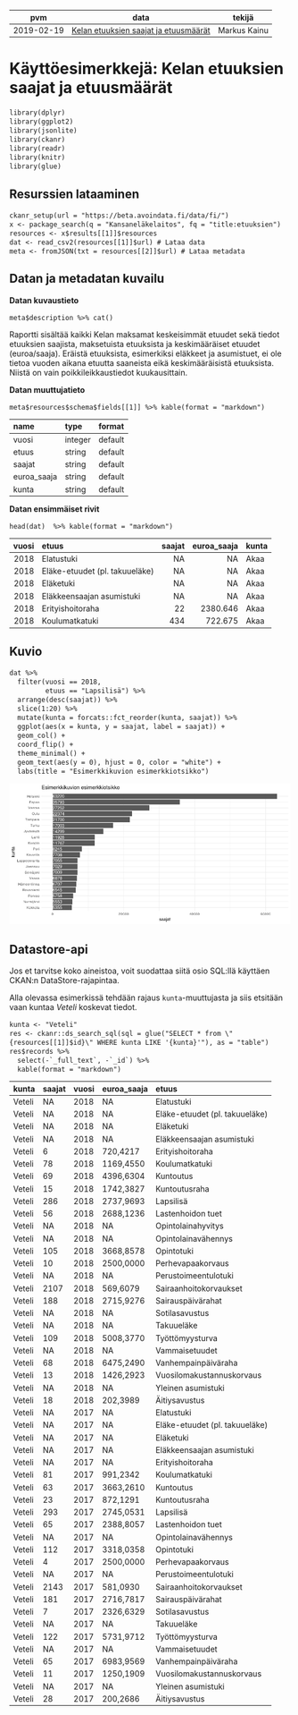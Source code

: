 <table>
<thead>
<tr class="header">
<th>pvm</th>
<th>data</th>
<th>tekijä</th>
</tr>
</thead>
<tbody>
<tr class="odd">
<td>2019-02-19</td>
<td><a href="https://beta.avoindata.fi/data/fi/dataset/kelan-etuudet-ja-saajat">Kelan etuuksien saajat ja etuusmäärät</a></td>
<td>Markus Kainu</td>
</tr>
</tbody>
</table>

Käyttöesimerkkejä: Kelan etuuksien saajat ja etuusmäärät
========================================================

    library(dplyr)
    library(ggplot2)
    library(jsonlite)
    library(ckanr)
    library(readr)
    library(knitr)
    library(glue)

Resurssien lataaminen
---------------------

    ckanr_setup(url = "https://beta.avoindata.fi/data/fi/")
    x <- package_search(q = "Kansaneläkelaitos", fq = "title:etuuksien")
    resources <- x$results[[1]]$resources
    dat <- read_csv2(resources[[1]]$url) # Lataa data
    meta <- fromJSON(txt = resources[[2]]$url) # Lataa metadata

Datan ja metadatan kuvailu
--------------------------

**Datan kuvaustieto**

    meta$description %>% cat()

Raportti sisältää kaikki Kelan maksamat keskeisimmät etuudet sekä tiedot
etuuksien saajista, maksetuista etuuksista ja keskimääräiset etuudet
(euroa/saaja). Eräistä etuuksista, esimerkiksi eläkkeet ja asumistuet,
ei ole tietoa vuoden aikana etuutta saaneista eikä keskimääräisistä
etuuksista. Niistä on vain poikkileikkaustiedot kuukausittain.

**Datan muuttujatieto**

    meta$resources$schema$fields[[1]] %>% kable(format = "markdown")

<table>
<thead>
<tr class="header">
<th align="left">name</th>
<th align="left">type</th>
<th align="left">format</th>
</tr>
</thead>
<tbody>
<tr class="odd">
<td align="left">vuosi</td>
<td align="left">integer</td>
<td align="left">default</td>
</tr>
<tr class="even">
<td align="left">etuus</td>
<td align="left">string</td>
<td align="left">default</td>
</tr>
<tr class="odd">
<td align="left">saajat</td>
<td align="left">string</td>
<td align="left">default</td>
</tr>
<tr class="even">
<td align="left">euroa_saaja</td>
<td align="left">string</td>
<td align="left">default</td>
</tr>
<tr class="odd">
<td align="left">kunta</td>
<td align="left">string</td>
<td align="left">default</td>
</tr>
</tbody>
</table>

**Datan ensimmäiset rivit**

    head(dat)  %>% kable(format = "markdown")

<table>
<thead>
<tr class="header">
<th align="right">vuosi</th>
<th align="left">etuus</th>
<th align="right">saajat</th>
<th align="right">euroa_saaja</th>
<th align="left">kunta</th>
</tr>
</thead>
<tbody>
<tr class="odd">
<td align="right">2018</td>
<td align="left">Elatustuki</td>
<td align="right">NA</td>
<td align="right">NA</td>
<td align="left">Akaa</td>
</tr>
<tr class="even">
<td align="right">2018</td>
<td align="left">Eläke-etuudet (pl. takuueläke)</td>
<td align="right">NA</td>
<td align="right">NA</td>
<td align="left">Akaa</td>
</tr>
<tr class="odd">
<td align="right">2018</td>
<td align="left">Eläketuki</td>
<td align="right">NA</td>
<td align="right">NA</td>
<td align="left">Akaa</td>
</tr>
<tr class="even">
<td align="right">2018</td>
<td align="left">Eläkkeensaajan asumistuki</td>
<td align="right">NA</td>
<td align="right">NA</td>
<td align="left">Akaa</td>
</tr>
<tr class="odd">
<td align="right">2018</td>
<td align="left">Erityishoitoraha</td>
<td align="right">22</td>
<td align="right">2380.646</td>
<td align="left">Akaa</td>
</tr>
<tr class="even">
<td align="right">2018</td>
<td align="left">Koulumatkatuki</td>
<td align="right">434</td>
<td align="right">722.675</td>
<td align="left">Akaa</td>
</tr>
</tbody>
</table>

Kuvio
-----

    dat %>% 
      filter(vuosi == 2018,
             etuus == "Lapsilisä") %>% 
      arrange(desc(saajat)) %>% 
      slice(1:20) %>% 
      mutate(kunta = forcats::fct_reorder(kunta, saajat)) %>% 
      ggplot(aes(x = kunta, y = saajat, label = saajat)) + 
      geom_col() + 
      coord_flip() + 
      theme_minimal() +
      geom_text(aes(y = 0), hjust = 0, color = "white") +
      labs(title = "Esimerkkikuvion esimerkkiotsikko")

![](2019-02-18-kelan-etuudet-ja-saajat_files/figure-markdown_strict/kuva1-1.png)

Datastore-api
-------------

Jos et tarvitse koko aineistoa, voit suodattaa siitä osio SQL:llä
käyttäen CKAN:n DataStore-rajapintaa.

Alla olevassa esimerkissä tehdään rajaus `kunta`-muuttujasta ja siis
etsitään vaan kuntaa *Veteli* koskevat tiedot.

    kunta <- "Veteli"
    res <- ckanr::ds_search_sql(sql = glue("SELECT * from \"{resources[[1]]$id}\" WHERE kunta LIKE '{kunta}'"), as = "table")
    res$records %>% 
      select(-`_full_text`, -`_id`) %>% 
      kable(format = "markdown")

<table>
<thead>
<tr class="header">
<th align="left">kunta</th>
<th align="left">saajat</th>
<th align="left">vuosi</th>
<th align="left">euroa_saaja</th>
<th align="left">etuus</th>
</tr>
</thead>
<tbody>
<tr class="odd">
<td align="left">Veteli</td>
<td align="left">NA</td>
<td align="left">2018</td>
<td align="left">NA</td>
<td align="left">Elatustuki</td>
</tr>
<tr class="even">
<td align="left">Veteli</td>
<td align="left">NA</td>
<td align="left">2018</td>
<td align="left">NA</td>
<td align="left">Eläke-etuudet (pl. takuueläke)</td>
</tr>
<tr class="odd">
<td align="left">Veteli</td>
<td align="left">NA</td>
<td align="left">2018</td>
<td align="left">NA</td>
<td align="left">Eläketuki</td>
</tr>
<tr class="even">
<td align="left">Veteli</td>
<td align="left">NA</td>
<td align="left">2018</td>
<td align="left">NA</td>
<td align="left">Eläkkeensaajan asumistuki</td>
</tr>
<tr class="odd">
<td align="left">Veteli</td>
<td align="left">6</td>
<td align="left">2018</td>
<td align="left">720,4217</td>
<td align="left">Erityishoitoraha</td>
</tr>
<tr class="even">
<td align="left">Veteli</td>
<td align="left">78</td>
<td align="left">2018</td>
<td align="left">1169,4550</td>
<td align="left">Koulumatkatuki</td>
</tr>
<tr class="odd">
<td align="left">Veteli</td>
<td align="left">69</td>
<td align="left">2018</td>
<td align="left">4396,6304</td>
<td align="left">Kuntoutus</td>
</tr>
<tr class="even">
<td align="left">Veteli</td>
<td align="left">15</td>
<td align="left">2018</td>
<td align="left">1742,3827</td>
<td align="left">Kuntoutusraha</td>
</tr>
<tr class="odd">
<td align="left">Veteli</td>
<td align="left">286</td>
<td align="left">2018</td>
<td align="left">2737,9693</td>
<td align="left">Lapsilisä</td>
</tr>
<tr class="even">
<td align="left">Veteli</td>
<td align="left">56</td>
<td align="left">2018</td>
<td align="left">2688,1236</td>
<td align="left">Lastenhoidon tuet</td>
</tr>
<tr class="odd">
<td align="left">Veteli</td>
<td align="left">NA</td>
<td align="left">2018</td>
<td align="left">NA</td>
<td align="left">Opintolainahyvitys</td>
</tr>
<tr class="even">
<td align="left">Veteli</td>
<td align="left">NA</td>
<td align="left">2018</td>
<td align="left">NA</td>
<td align="left">Opintolainavähennys</td>
</tr>
<tr class="odd">
<td align="left">Veteli</td>
<td align="left">105</td>
<td align="left">2018</td>
<td align="left">3668,8578</td>
<td align="left">Opintotuki</td>
</tr>
<tr class="even">
<td align="left">Veteli</td>
<td align="left">10</td>
<td align="left">2018</td>
<td align="left">2500,0000</td>
<td align="left">Perhevapaakorvaus</td>
</tr>
<tr class="odd">
<td align="left">Veteli</td>
<td align="left">NA</td>
<td align="left">2018</td>
<td align="left">NA</td>
<td align="left">Perustoimeentulotuki</td>
</tr>
<tr class="even">
<td align="left">Veteli</td>
<td align="left">2107</td>
<td align="left">2018</td>
<td align="left">569,6079</td>
<td align="left">Sairaanhoitokorvaukset</td>
</tr>
<tr class="odd">
<td align="left">Veteli</td>
<td align="left">188</td>
<td align="left">2018</td>
<td align="left">2715,9276</td>
<td align="left">Sairauspäivärahat</td>
</tr>
<tr class="even">
<td align="left">Veteli</td>
<td align="left">NA</td>
<td align="left">2018</td>
<td align="left">NA</td>
<td align="left">Sotilasavustus</td>
</tr>
<tr class="odd">
<td align="left">Veteli</td>
<td align="left">NA</td>
<td align="left">2018</td>
<td align="left">NA</td>
<td align="left">Takuueläke</td>
</tr>
<tr class="even">
<td align="left">Veteli</td>
<td align="left">109</td>
<td align="left">2018</td>
<td align="left">5008,3770</td>
<td align="left">Työttömyysturva</td>
</tr>
<tr class="odd">
<td align="left">Veteli</td>
<td align="left">NA</td>
<td align="left">2018</td>
<td align="left">NA</td>
<td align="left">Vammaisetuudet</td>
</tr>
<tr class="even">
<td align="left">Veteli</td>
<td align="left">68</td>
<td align="left">2018</td>
<td align="left">6475,2490</td>
<td align="left">Vanhempainpäiväraha</td>
</tr>
<tr class="odd">
<td align="left">Veteli</td>
<td align="left">13</td>
<td align="left">2018</td>
<td align="left">1426,2923</td>
<td align="left">Vuosilomakustannuskorvaus</td>
</tr>
<tr class="even">
<td align="left">Veteli</td>
<td align="left">NA</td>
<td align="left">2018</td>
<td align="left">NA</td>
<td align="left">Yleinen asumistuki</td>
</tr>
<tr class="odd">
<td align="left">Veteli</td>
<td align="left">18</td>
<td align="left">2018</td>
<td align="left">202,3989</td>
<td align="left">Äitiysavustus</td>
</tr>
<tr class="even">
<td align="left">Veteli</td>
<td align="left">NA</td>
<td align="left">2017</td>
<td align="left">NA</td>
<td align="left">Elatustuki</td>
</tr>
<tr class="odd">
<td align="left">Veteli</td>
<td align="left">NA</td>
<td align="left">2017</td>
<td align="left">NA</td>
<td align="left">Eläke-etuudet (pl. takuueläke)</td>
</tr>
<tr class="even">
<td align="left">Veteli</td>
<td align="left">NA</td>
<td align="left">2017</td>
<td align="left">NA</td>
<td align="left">Eläketuki</td>
</tr>
<tr class="odd">
<td align="left">Veteli</td>
<td align="left">NA</td>
<td align="left">2017</td>
<td align="left">NA</td>
<td align="left">Eläkkeensaajan asumistuki</td>
</tr>
<tr class="even">
<td align="left">Veteli</td>
<td align="left">NA</td>
<td align="left">2017</td>
<td align="left">NA</td>
<td align="left">Erityishoitoraha</td>
</tr>
<tr class="odd">
<td align="left">Veteli</td>
<td align="left">81</td>
<td align="left">2017</td>
<td align="left">991,2342</td>
<td align="left">Koulumatkatuki</td>
</tr>
<tr class="even">
<td align="left">Veteli</td>
<td align="left">63</td>
<td align="left">2017</td>
<td align="left">3663,2610</td>
<td align="left">Kuntoutus</td>
</tr>
<tr class="odd">
<td align="left">Veteli</td>
<td align="left">23</td>
<td align="left">2017</td>
<td align="left">872,1291</td>
<td align="left">Kuntoutusraha</td>
</tr>
<tr class="even">
<td align="left">Veteli</td>
<td align="left">293</td>
<td align="left">2017</td>
<td align="left">2745,0531</td>
<td align="left">Lapsilisä</td>
</tr>
<tr class="odd">
<td align="left">Veteli</td>
<td align="left">65</td>
<td align="left">2017</td>
<td align="left">2388,8057</td>
<td align="left">Lastenhoidon tuet</td>
</tr>
<tr class="even">
<td align="left">Veteli</td>
<td align="left">NA</td>
<td align="left">2017</td>
<td align="left">NA</td>
<td align="left">Opintolainavähennys</td>
</tr>
<tr class="odd">
<td align="left">Veteli</td>
<td align="left">112</td>
<td align="left">2017</td>
<td align="left">3318,0358</td>
<td align="left">Opintotuki</td>
</tr>
<tr class="even">
<td align="left">Veteli</td>
<td align="left">4</td>
<td align="left">2017</td>
<td align="left">2500,0000</td>
<td align="left">Perhevapaakorvaus</td>
</tr>
<tr class="odd">
<td align="left">Veteli</td>
<td align="left">NA</td>
<td align="left">2017</td>
<td align="left">NA</td>
<td align="left">Perustoimeentulotuki</td>
</tr>
<tr class="even">
<td align="left">Veteli</td>
<td align="left">2143</td>
<td align="left">2017</td>
<td align="left">581,0930</td>
<td align="left">Sairaanhoitokorvaukset</td>
</tr>
<tr class="odd">
<td align="left">Veteli</td>
<td align="left">181</td>
<td align="left">2017</td>
<td align="left">2716,7817</td>
<td align="left">Sairauspäivärahat</td>
</tr>
<tr class="even">
<td align="left">Veteli</td>
<td align="left">7</td>
<td align="left">2017</td>
<td align="left">2326,6329</td>
<td align="left">Sotilasavustus</td>
</tr>
<tr class="odd">
<td align="left">Veteli</td>
<td align="left">NA</td>
<td align="left">2017</td>
<td align="left">NA</td>
<td align="left">Takuueläke</td>
</tr>
<tr class="even">
<td align="left">Veteli</td>
<td align="left">122</td>
<td align="left">2017</td>
<td align="left">5731,9712</td>
<td align="left">Työttömyysturva</td>
</tr>
<tr class="odd">
<td align="left">Veteli</td>
<td align="left">NA</td>
<td align="left">2017</td>
<td align="left">NA</td>
<td align="left">Vammaisetuudet</td>
</tr>
<tr class="even">
<td align="left">Veteli</td>
<td align="left">65</td>
<td align="left">2017</td>
<td align="left">6983,9569</td>
<td align="left">Vanhempainpäiväraha</td>
</tr>
<tr class="odd">
<td align="left">Veteli</td>
<td align="left">11</td>
<td align="left">2017</td>
<td align="left">1250,1909</td>
<td align="left">Vuosilomakustannuskorvaus</td>
</tr>
<tr class="even">
<td align="left">Veteli</td>
<td align="left">NA</td>
<td align="left">2017</td>
<td align="left">NA</td>
<td align="left">Yleinen asumistuki</td>
</tr>
<tr class="odd">
<td align="left">Veteli</td>
<td align="left">28</td>
<td align="left">2017</td>
<td align="left">200,2686</td>
<td align="left">Äitiysavustus</td>
</tr>
</tbody>
</table>
